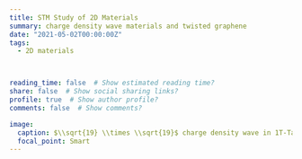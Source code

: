 ```yaml
---
title: STM Study of 2D Materials
summary: charge density wave materials and twisted graphene
date: "2021-05-02T00:00:00Z"
tags:
  - 2D materials



reading_time: false  # Show estimated reading time?
share: false  # Show social sharing links?
profile: true  # Show author profile?
comments: false  # Show comments?

image:
  caption: $\\sqrt{19} \\times \\sqrt{19}$ charge density wave in 1T-TaTe₂
  focal_point: Smart
---
```



